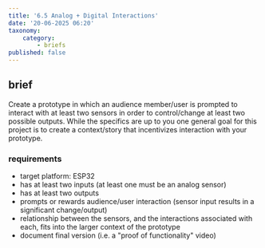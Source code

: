 ```yaml
---
title: '6.5 Analog + Digital Interactions'
date: '20-06-2025 06:20'
taxonomy:
    category:
        - briefs
published: false
---
```


## brief

Create a prototype in which an audience member/user is prompted to interact with at least two sensors in order to control/change at least two possible outputs. While the specifics are up to you one general goal for this project is to create a context/story that incentivizes interaction with your prototype.


### requirements

* target platform: ESP32
* has at least two inputs (at least one must be an analog sensor)
* has at least two outputs
* prompts or rewards audience/user interaction (sensor input results in a significant change/output)
* relationship between the sensors, and the interactions associated with each, fits into the larger context of the prototype
* document final version (i.e. a "proof of functionality" video)
